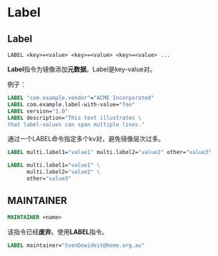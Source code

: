 # Label
## Label
```
LABEL <key>=<value> <key>=<value> <key>=<value> ...
```
**Label**指令为镜像添加**元数据**。Label是key-value对。

例子：
``` Dockerfile
LABEL "com.example.vendor"="ACME Incorporated"
LABEL com.example.label-with-value="foo"
LABEL version="1.0"
LABEL description="This text illustrates \
that label-values can span multiple lines."
```

通过一个LABEL命令指定多个kv对，避免镜像层次过多。
``` Dockerfile
LABEL multi.label1="value1" multi.label2="value2" other="value3"
```

``` Dockerfile
LABEL multi.label1="value1" \
      multi.label2="value2" \
      other="value3"
```

## MAINTAINER
``` Dockerfile
MAINTAINER <name>
```
该指令已经**废弃**。使用**LABEL**指令。
``` Dockerfile
LABEL maintainer="SvenDowideit@home.org.au"
```